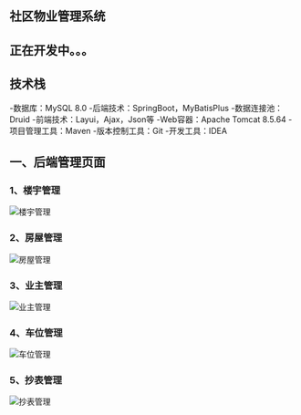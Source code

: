 ## 社区物业管理系统

## 正在开发中。。。

## 技术栈
-数据库：MySQL 8.0
-后端技术：SpringBoot，MyBatisPlus
-数据连接池：Druid
-前端技术：Layui，Ajax，Json等
-Web容器：Apache Tomcat 8.5.64
-项目管理工具：Maven
-版本控制工具：Git
-开发工具：IDEA

## 一、后端管理页面
### 1、楼宇管理
![楼宇管理](https://images.gitee.com/uploads/images/2021/0411/222349_8145e2c5_8169242.png "楼宇管理.png")

### 2、房屋管理
![房屋管理](https://images.gitee.com/uploads/images/2021/0411/222440_b21f09a3_8169242.png "房屋管理.png")

### 3、业主管理
![业主管理](https://images.gitee.com/uploads/images/2021/0411/222528_dfab43e7_8169242.png "业主管理.png")

### 4、车位管理
![车位管理](https://images.gitee.com/uploads/images/2021/0411/222605_21cf28cd_8169242.png "车位管理.png")

### 5、抄表管理
![抄表管理](https://images.gitee.com/uploads/images/2021/0411/222642_c67f95da_8169242.png "抄表管理.png")
